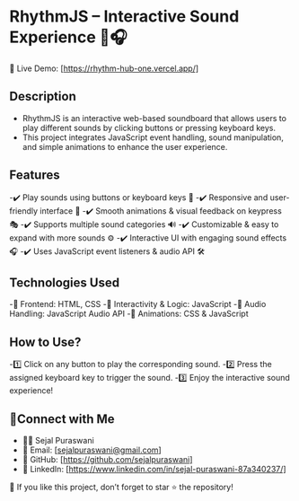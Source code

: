 # RhythmJS – Interactive Sound Experience 🎵🎧

🔗 Live Demo: [https://rhythm-hub-one.vercel.app/]

## Description
- RhythmJS is an interactive web-based soundboard that allows users to play different sounds by clicking buttons or pressing keyboard keys.
-  This project integrates JavaScript event handling, sound manipulation, and simple animations to enhance the user experience.

## Features
-✔️ Play sounds using buttons or keyboard keys 🎹
-✔️ Responsive and user-friendly interface 🎨
-✔️ Smooth animations & visual feedback on keypress 🎭
-✔️ Supports multiple sound categories 🔊
-✔️ Customizable & easy to expand with more sounds ⚙️
-✔️ Interactive UI with engaging sound effects 🎧
-✔️ Uses JavaScript event listeners & audio API 🛠

## Technologies Used
-🔹 Frontend: HTML, CSS
-🔹 Interactivity & Logic: JavaScript
-🔹 Audio Handling: JavaScript Audio API
-🔹 Animations: CSS & JavaScript

## How to Use?
-1️⃣ Click on any button to play the corresponding sound.
-2️⃣ Press the assigned keyboard key to trigger the sound.
-3️⃣ Enjoy the interactive sound experience! 

## 🙌Connect with Me
- 👩‍💻 Sejal Puraswani
- 📧 Email: [sejalpuraswani@gmail.com]
- 🔗 GitHub: [https://github.com/sejalpuraswani]
- 🔗 LinkedIn: [https://www.linkedin.com/in/sejal-puraswani-87a340237/]

🌟 If you like this project, don’t forget to star ⭐ the repository!
